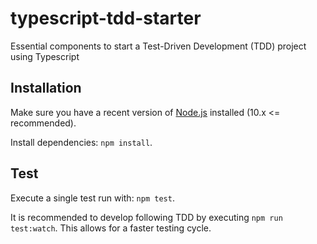 # typescript-tdd-starter
Essential components to start a Test-Driven Development (TDD) project using Typescript

## Installation
Make sure you have a recent version of [Node.js](https://nodejs.org/) installed (10.x <= recommended).

Install dependencies: `npm install`.

## Test

Execute a single test run with: `npm test`.

It is recommended to develop following TDD by executing `npm run test:watch`. This allows for a faster testing cycle.